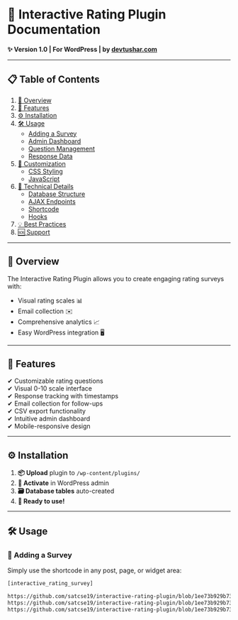 # 📌 Interactive Rating Plugin Documentation  
**✨ Version 1.0 | For WordPress | by [devtushar.com](https://devtushar.com)**  

---

## 📋 Table of Contents  
1. [🌟 Overview](#-overview)  
2. [🚀 Features](#-features)  
3. [⚙️ Installation](#️-installation)  
4. [🛠️ Usage](#️-usage)  
   - [Adding a Survey](#-adding-a-survey)  
   - [Admin Dashboard](#-admin-dashboard)  
   - [Question Management](#-question-management)  
   - [Response Data](#-response-data)  
5. [🎨 Customization](#-customization)  
   - [CSS Styling](#-css-styling)  
   - [JavaScript](#-javascript)  
6. [🧠 Technical Details](#-technical-details)  
   - [Database Structure](#-database-structure)  
   - [AJAX Endpoints](#-ajax-endpoints)  
   - [Shortcode](#-shortcode)  
   - [Hooks](#-hooks)  
7. [💡 Best Practices](#-best-practices)  
8. [🆘 Support](#-support)  

---

## 🌟 Overview  
The Interactive Rating Plugin allows you to create engaging rating surveys with:  
- Visual rating scales 📊  
- Email collection ✉️  
- Comprehensive analytics 📈  
- Easy WordPress integration 🖥️  

---

## 🚀 Features  
✔ Customizable rating questions  
✔ Visual 0-10 scale interface  
✔ Response tracking with timestamps  
✔ Email collection for follow-ups  
✔ CSV export functionality  
✔ Intuitive admin dashboard  
✔ Mobile-responsive design  

---

## ⚙️ Installation  
1. **📦 Upload** plugin to `/wp-content/plugins/`  
2. **🔌 Activate** in WordPress admin  
3. **🗃️ Database tables** auto-created  
4. **🎉 Ready to use!**  

---

## 🛠️ Usage  

### 📝 Adding a Survey  
Simply use the shortcode in any post, page, or widget area:  
```html
[interactive_rating_survey]

https://github.com/satcse19/interactive-rating-plugin/blob/1ee73b929b73aa3493ab4e24ff32d08164d2aa61/Screenshot_1.jpg
https://github.com/satcse19/interactive-rating-plugin/blob/1ee73b929b73aa3493ab4e24ff32d08164d2aa61/Screenshot_2.jpg
https://github.com/satcse19/interactive-rating-plugin/blob/1ee73b929b73aa3493ab4e24ff32d08164d2aa61/Screenshot_3.jpg

